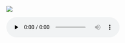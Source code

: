 ![](./alma-redemptoris-mater.svg.jpg)

<audio src="https://storage.googleapis.com/kyriale/20-alma-redemptoris-mater.m4a" controls="controls" preload="none"></audio>
